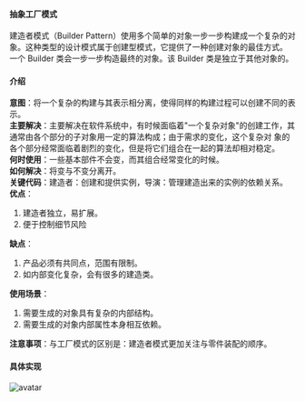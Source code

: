 #### 抽象工厂模式
建造者模式（Builder Pattern）使用多个简单的对象一步一步构建成一个复杂的对象。这种类型的设计模式属于创建型模式，它提供了一种创建对象的最佳方式。
一个 Builder 类会一步一步构造最终的对象。该 Builder 类是独立于其他对象的。

#### 介绍
**意图**：将一个复杂的构建与其表示相分离，使得同样的构建过程可以创建不同的表示。    
**主要解决**：主要解决在软件系统中，有时候面临着"一个复杂对象"的创建工作，其通常由各个部分的子对象用一定的算法构成；由于需求的变化，这个复杂对
象的各个部分经常面临着剧烈的变化，但是将它们组合在一起的算法却相对稳定。    
**何时使用**：一些基本部件不会变，而其组合经常变化的时候。   
**如何解决**：将变与不变分离开。   
**关键代码**：建造者：创建和提供实例，导演：管理建造出来的实例的依赖关系。  
**优点**：
1. 建造者独立，易扩展。 
2. 便于控制细节风险
 
**缺点**：
   1. 产品必须有共同点，范围有限制。 
   2. 如内部变化复杂，会有很多的建造类。
   
**使用场景**： 
   1. 需要生成的对象具有复杂的内部结构。 
   2. 需要生成的对象内部属性本身相互依赖。
   
**注意事项**：与工厂模式的区别是：建造者模式更加关注与零件装配的顺序。
#### 具体实现
![avatar](https://www.runoob.com/wp-content/uploads/2014/08/builder_pattern_uml_diagram.jpg)
